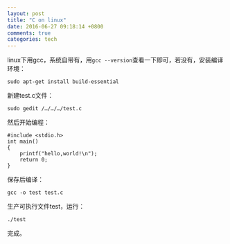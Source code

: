 ```yaml
---
layout: post
title: "C on linux"
date: 2016-06-27 09:18:14 +0800
comments: true
categories: tech
---
```

linux下用gcc，系统自带有，用`gcc --version`查看一下即可，若没有，安装编译环境：  

    sudo apt-get install build-essential
新建test.c文件：  

    sudo gedit /…/…/…/test.c
然后开始编程：  

    #include <stdio.h>
    int main()
    {
	    printf("hello,world!\n");
	    return 0;
    }

保存后编译：  

    gcc -o test test.c
生产可执行文件test，运行：

    ./test
完成。
